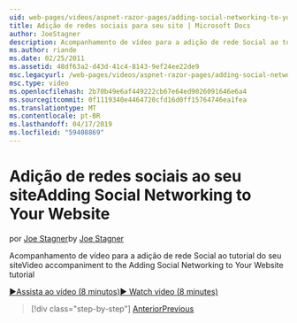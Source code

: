 ```yaml
---
uid: web-pages/videos/aspnet-razor-pages/adding-social-networking-to-your-website
title: Adição de redes sociais para seu site | Microsoft Docs
author: JoeStagner
description: Acompanhamento de vídeo para a adição de rede Social ao tutorial do seu site
ms.author: riande
ms.date: 02/25/2011
ms.assetid: 48df63a2-d43d-41c4-8143-9ef24ee22de9
msc.legacyurl: /web-pages/videos/aspnet-razor-pages/adding-social-networking-to-your-website
msc.type: video
ms.openlocfilehash: 2b70b49e6af449222cb67e64ed9026091646e6a4
ms.sourcegitcommit: 0f1119340e4464720cfd16d0ff15764746ea1fea
ms.translationtype: MT
ms.contentlocale: pt-BR
ms.lasthandoff: 04/17/2019
ms.locfileid: "59408869"
---
```

# <a name="adding-social-networking-to-your-website"></a><span data-ttu-id="1d4b8-103">Adição de redes sociais ao seu site</span><span class="sxs-lookup"><span data-stu-id="1d4b8-103">Adding Social Networking to Your Website</span></span>

<span data-ttu-id="1d4b8-104">por [Joe Stagner](https://github.com/JoeStagner)</span><span class="sxs-lookup"><span data-stu-id="1d4b8-104">by [Joe Stagner](https://github.com/JoeStagner)</span></span>

<span data-ttu-id="1d4b8-105">Acompanhamento de vídeo para a adição de rede Social ao tutorial do seu site</span><span class="sxs-lookup"><span data-stu-id="1d4b8-105">Video accompaniment to the Adding Social Networking to Your Website tutorial</span></span>

[<span data-ttu-id="1d4b8-106">&#9654;Assista ao vídeo (8 minutos)</span><span class="sxs-lookup"><span data-stu-id="1d4b8-106">&#9654; Watch video (8 minutes)</span></span>](https://channel9.msdn.com/Blogs/ASP-NET-Site-Videos/adding-social-networking-to-your-website)

> [!div class="step-by-step"]
> [<span data-ttu-id="1d4b8-107">Anterior</span><span class="sxs-lookup"><span data-stu-id="1d4b8-107">Previous</span></span>](adding-search-to-your-web-site.md)
